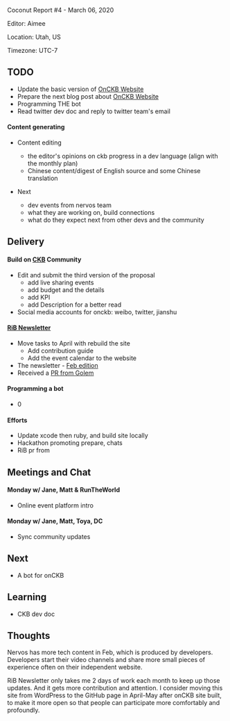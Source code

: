 Coconut Report #4 - March 06, 2020

Editor: Aimee

Location: Utah, US

Timezone: UTC-7

## TODO

- Update the basic version of [OnCKB Website][onckb-website]
- Prepare the next blog post about [OnCKB Website][onckb-website]
- Programming THE bot
- Read twitter dev doc and reply to twitter team's email

#### Content generating

- Content editing
  - the editor's opinions on ckb progress in a dev language (align with the monthly plan)
  - Chinese content/digest of English source and some Chinese translation

- Next
  - dev events from nervos team
  - what they are working on, build connections
  - what do they expect next from other devs and the community

## Delivery

#### Build on [CKB][ckb-github] Community

- Edit and submit the third version of the proposal
  - add live sharing events
  - add budget and the details
  - add KPI
  - add Description for a better read
- Social media accounts for onckb: weibo, twitter, jianshu

#### [RiB Newsletter][rib-github]

- Move tasks to April with rebuild the site
  - Add contribution guide
  - Add the event calendar to the website
- The newsletter - [Feb edition](https://rustinblockchain.org/2020/03/04/rib-newsletter-9-the-month-of-working-from-home/)
- Received a [PR from Golem](https://github.com/rust-in-blockchain/Rust-in-Blockchain/pull/7)

#### Programming a bot

- 0

#### Efforts

- Update xcode then ruby, and build site locally
- Hackathon promoting prepare, chats
- RiB pr from

## Meetings and Chat

#### Monday w/ Jane, Matt & RunTheWorld

- Online event platform intro

#### Monday w/ Jane, Matt, Toya, DC

- Sync community updates


## Next

- A bot for onCKB

## Learning

- CKB dev doc

## Thoughts

Nervos has more tech content in Feb, which is produced by developers. Developers start their video channels and share more small pieces of experience often on their independent website.

RiB Newsletter only takes me 2 days of work each month to keep up those updates.  And it gets more contribution and attention.  I consider moving this site from WordPress to the GitHub page in April-May after onCKB site built, to make it more open so that people can participate more comfortably and profoundly.


[ckb-github]: https://github.com/nervosnetwork/ckb
[rib-github]: https://github.com/rust-in-blockchain/Rust-in-Blockchain
[onckb-website]: https://www.onckb.com/
